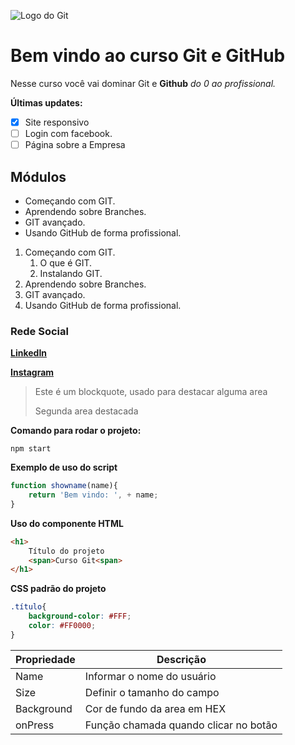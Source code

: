 ![Logo do Git](https://sujeitoprogramador.com/wp-content/uploads/2021/04/gitimage.png)
# Bem vindo ao curso Git e GitHub
Nesse curso você vai dominar Git e **Github** _do 0 ao profissional._

**Últimas updates:**
- [X] Site responsivo
- [ ] Login com facebook.
- [ ] Página sobre a Empresa

## Módulos
* Começando com GIT.
* Aprendendo sobre Branches.
* GIT avançado.
* Usando GitHub de forma profissional.

1. Começando com GIT.
    1. O que é GIT.
    2. Instalando GIT.
2. Aprendendo sobre Branches.
3. GIT avançado.
4. Usando GitHub de forma profissional.

### Rede Social
[**LinkedIn**](https://www.linkedin.com/in/lorenzo-bellini-710902252/)

[**Instagram**](https://www.instagram.com/lorenzin.bellini?igsh=bzl3Y2dtMDZ6OTU=)

>Este é um blockquote, usado para destacar alguma area
>
>Segunda area destacada



**Comando para rodar o projeto:**

```
npm start
```

**Exemplo de uso do script**
```js
function showname(name){
    return 'Bem vindo: ', + name;
}
```

**Uso do componente HTML**
```html
<h1>
    Título do projeto
    <span>Curso Git<span>
</h1>
```

**CSS padrão do projeto**
```css
.título{
    background-color: #FFF;
    color: #FF0000;
}
```


Propriedade | Descrição 
----------- | ---------- 
Name | Informar o nome do usuário
Size | Definir o tamanho do campo
Background | Cor de fundo da area em HEX
onPress | Função chamada quando clicar no botão